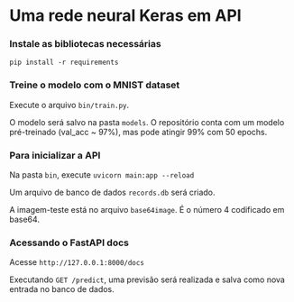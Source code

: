 # Uma rede neural Keras em API

### Instale as bibliotecas necessárias

`pip install -r requirements`

### Treine o modelo com o MNIST dataset

Execute o arquivo `bin/train.py`.

O modelo será salvo na pasta `models`. O repositório conta com um modelo pré-treinado (val_acc ~ 97%), mas pode atingir 99% com 50 epochs.

### Para inicializar a API

Na pasta `bin`, execute `uvicorn main:app --reload`

Um arquivo de banco de dados `records.db` será criado.

A imagem-teste está no arquivo `base64image`. É o número 4 codificado em base64.

### Acessando o FastAPI docs

Acesse `http://127.0.0.1:8000/docs`

Executando `GET /predict`, uma previsão será realizada e salva como nova entrada no banco de dados.

